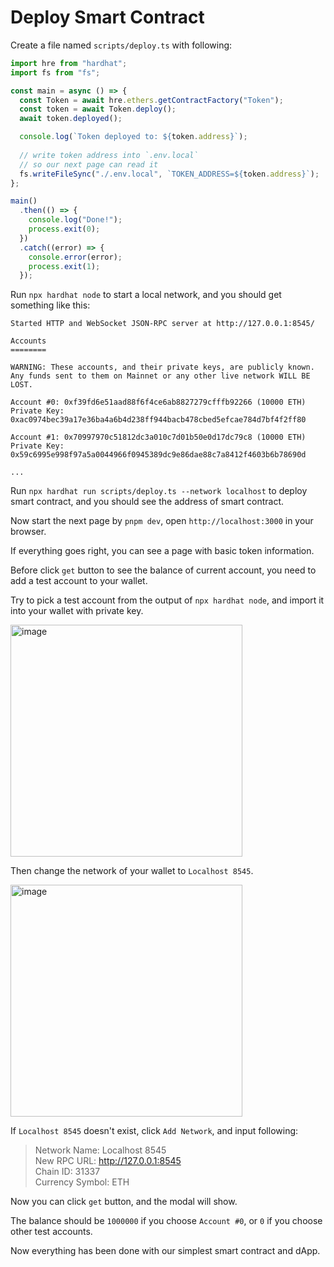 # Deploy Smart Contract  

Create a file named `scripts/deploy.ts` with following:

```typescript
import hre from "hardhat";
import fs from "fs";

const main = async () => {
  const Token = await hre.ethers.getContractFactory("Token");
  const token = await Token.deploy();
  await token.deployed();

  console.log(`Token deployed to: ${token.address}`);
  
  // write token address into `.env.local`
  // so our next page can read it
  fs.writeFileSync("./.env.local", `TOKEN_ADDRESS=${token.address}`);
};

main()
  .then(() => {
    console.log("Done!");
    process.exit(0);
  })
  .catch((error) => {
    console.error(error);
    process.exit(1);
  });

```

Run `npx hardhat node` to start a local network, and you should get something like this:

```
Started HTTP and WebSocket JSON-RPC server at http://127.0.0.1:8545/

Accounts
========

WARNING: These accounts, and their private keys, are publicly known.
Any funds sent to them on Mainnet or any other live network WILL BE LOST.

Account #0: 0xf39fd6e51aad88f6f4ce6ab8827279cfffb92266 (10000 ETH)
Private Key: 0xac0974bec39a17e36ba4a6b4d238ff944bacb478cbed5efcae784d7bf4f2ff80

Account #1: 0x70997970c51812dc3a010c7d01b50e0d17dc79c8 (10000 ETH)
Private Key: 0x59c6995e998f97a5a0044966f0945389dc9e86dae88c7a8412f4603b6b78690d

...
```

Run `npx hardhat run scripts/deploy.ts --network localhost` to deploy smart contract, and you should see the address of smart contract.  

Now start the next page by `pnpm dev`, open `http://localhost:3000` in your browser.  

If everything goes right, you can see a page with basic token information.  

Before click `get` button to see the balance of current account, you need to add a test account to your wallet.  

Try to pick a test account from the output of `npx hardhat node`, and import it into your wallet with private key.  

<img width="371" alt="image" src="https://user-images.githubusercontent.com/24386525/160231803-68dd1447-7da8-46f4-b9ff-da32ac67ce68.png">

Then change the network of your wallet to `Localhost 8545`.  

<img width="371" alt="image" src="https://user-images.githubusercontent.com/24386525/160231731-d4d6bd1b-f9d5-4ee3-9f61-59ec0dfab7a3.png">

If `Localhost 8545` doesn't exist, click `Add Network`, and input following:

> Network Name: Localhost 8545  
> New RPC URL: http://127.0.0.1:8545  
> Chain ID: 31337  
> Currency Symbol: ETH  

Now you can click `get` button, and the modal will show.  

The balance should be `1000000` if you choose `Account #0`, or `0` if you choose other test accounts.  

Now everything has been done with our simplest smart contract and dApp.  
